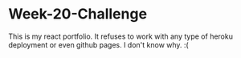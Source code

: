 # Week-20-Challenge

This is my react portfolio. It refuses to work with any type of heroku deployment or even github pages. I don't know why. :(
